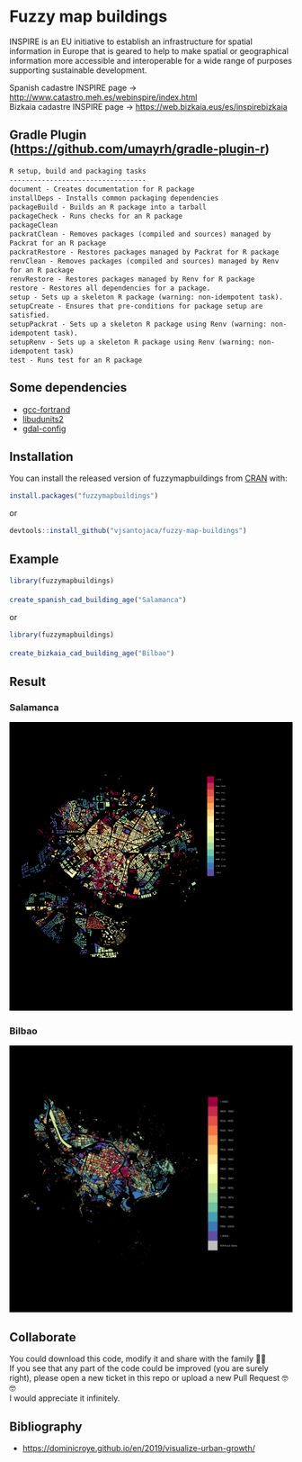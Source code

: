 
# Fuzzy map buildings

INSPIRE is an EU initiative to establish an infrastructure for spatial information in Europe that is geared to help to make spatial or geographical information more accessible and interoperable for a wide range of purposes supporting sustainable development.

Spanish cadastre INSPIRE page -> http://www.catastro.meh.es/webinspire/index.html  
Bizkaia cadastre INSPIRE page -> https://web.bizkaia.eus/es/inspirebizkaia

## Gradle Plugin (https://github.com/umayrh/gradle-plugin-r)
```
R setup, build and packaging tasks
----------------------------------
document - Creates documentation for R package
installDeps - Installs common packaging dependencies
packageBuild - Builds an R package into a tarball
packageCheck - Runs checks for an R package
packageClean
packratClean - Removes packages (compiled and sources) managed by Packrat for an R package
packratRestore - Restores packages managed by Packrat for R package
renvClean - Removes packages (compiled and sources) managed by Renv for an R package
renvRestore - Restores packages managed by Renv for R package
restore - Restores all dependencies for a package.
setup - Sets up a skeleton R package (warning: non-idempotent task).
setupCreate - Ensures that pre-conditions for package setup are satisfied.
setupPackrat - Sets up a skeleton R package using Renv (warning: non-idempotent task).
setupRenv - Sets up a skeleton R package using Renv (warning: non-idempotent task)
test - Runs test for an R package
```

## Some dependencies
- [gcc-fortrand](https://gcc.gnu.org/fortran/index.html)
- [libudunits2](https://www.unidata.ucar.edu/software/udunits/udunits-2.0.4/)
- [gdal-config](https://gdal.org/programs/gdal-config.html)

## Installation
You can install the released version of fuzzymapbuildings from [CRAN](https://CRAN.R-project.org) with:

``` r
install.packages("fuzzymapbuildings")
```
or
```R
devtools::install_github("vjsantojaca/fuzzy-map-buildings")
```

## Example
``` r
library(fuzzymapbuildings)

create_spanish_cad_building_age("Salamanca")
```
or
```r
library(fuzzymapbuildings)

create_bizkaia_cad_building_age("Bilbao")
```
## Result

### Salamanca
![Salamanca](misc/Salamanca_evolution_urban.png "Salamanca")
### Bilbao
![Bilbao](misc/Bilbao_evolution_urban.png "Bilbao")

## Collaborate
You could download this code, modify it and share with the family 🤌🤌  
If you see that any part of the code could be improved (you are surely right), please open a new ticket in this repo or upload a new Pull Request 🤓🤓  
I would appreciate it infinitely.

## Bibliography
- https://dominicroye.github.io/en/2019/visualize-urban-growth/

